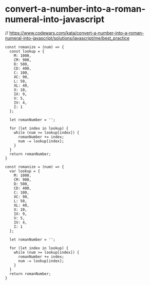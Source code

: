 # convert-a-number-into-a-roman-numeral-into-javascript
// https://www.codewars.com/kata/convert-a-number-into-a-roman-numeral-into-javascript/solutions/javascript/me/best_practice


```
const romanize = (num) => {
  const lookup = {
    M: 1000,
    CM: 900,
    D: 500,
    CD: 400,
    C: 100,
    XC: 90,
    L: 50,
    XL: 40,
    X: 10,
    IX: 9,
    V: 5,
    IV: 4,
    I: 1
  };

  let romanNumber = '';

  for (let index in lookup) {
    while (num >= lookup[index]) {
      romanNumber += index;
      num -= lookup[index];
    }
  }
  return romanNumber;
}

```

```
const romanize = (num) => {
  var lookup = {
    M: 1000,
    CM: 900,
    D: 500,
    CD: 400,
    C: 100,
    XC: 90,
    L: 50,
    XL: 40,
    X: 10,
    IX: 9,
    V: 5,
    IV: 4,
    I: 1
  };

  let romanNumber = '';

  for (let index in lookup) {
    while (num >= lookup[index]) {
      romanNumber += index;
      num -= lookup[index];
    }
  }
  return romanNumber;
}

```
